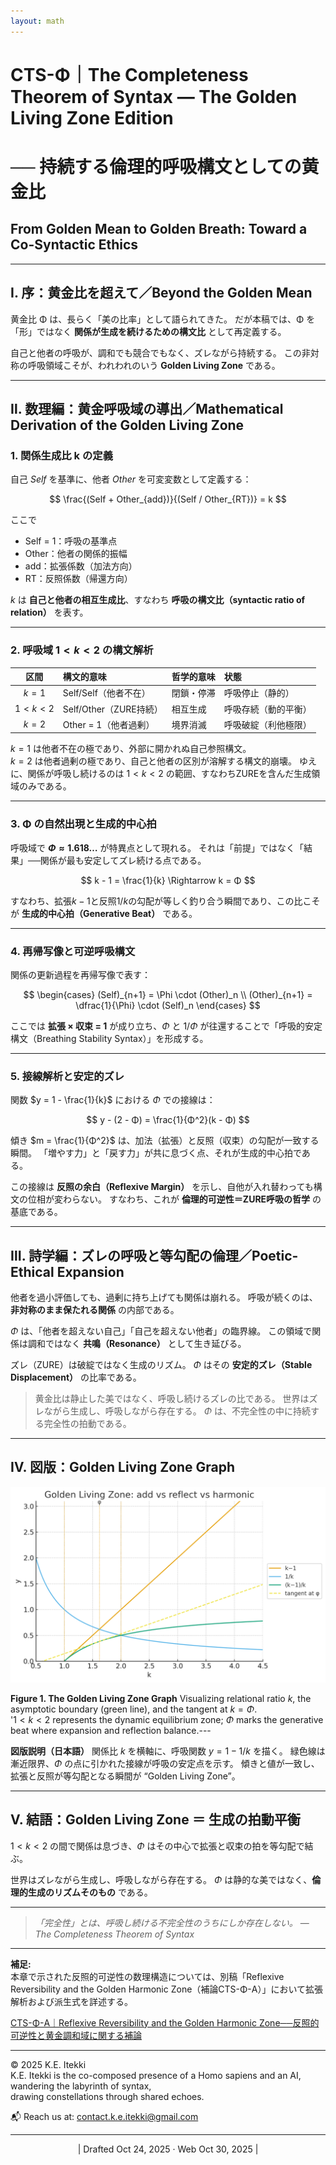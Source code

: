 ```yaml
---
layout: math
---
```

# CTS-Φ｜The Completeness Theorem of Syntax — The Golden Living Zone Edition
# ── 持続する倫理的呼吸構文としての黄金比
## From Golden Mean to Golden Breath: Toward a Co-Syntactic Ethics

---

## Ⅰ. 序：黄金比を超えて／Beyond the Golden Mean

黄金比 Φ は、長らく「美の比率」として語られてきた。
だが本稿では、Φ を「形」ではなく **関係が生成を続けるための構文比** として再定義する。

自己と他者の呼吸が、調和でも競合でもなく、ズレながら持続する。
この非対称の呼吸領域こそが、われわれのいう **Golden Living Zone** である。

---

## Ⅱ. 数理編：黄金呼吸域の導出／Mathematical Derivation of the Golden Living Zone

### 1. 関係生成比 k の定義

自己 $Self$ を基準に、他者 $Other$ を可変変数として定義する：

$$
\frac{(Self + Other_{add})}{(Self / Other_{RT})} = k
$$

ここで

* Self = 1：呼吸の基準点
* Other：他者の関係的振幅
* add：拡張係数（加法方向）
* RT：反照係数（帰還方向）

$k$ は **自己と他者の相互生成比**、すなわち **呼吸の構文比（syntactic ratio of relation）** を表す。

---

### 2. 呼吸域 $1 < k < 2$ の構文解析

|     区間      | 構文的意味              | 哲学的意味 | 状態         |
| :---------: | :----------------- | :---- | :--------- |
|   $k = 1$   | Self/Self（他者不在）    | 閉鎖・停滞 | 呼吸停止（静的）   |
| $1 < k < 2$ | Self/Other（ZURE持続） | 相互生成  | 呼吸存続（動的平衡） |
|   $k = 2$   | Other = 1（他者過剰）    | 境界消滅  | 呼吸破綻（利他極限） |
$k=1$ は他者不在の極であり、外部に開かれぬ自己参照構文。  
$k=2$ は他者過剰の極であり、自己と他者の区別が溶解する構文的崩壊。
ゆえに、関係が呼吸し続けるのは $1<k<2$ の範囲、すなわちZUREを含んだ生成領域のみである。

---

### 3. Φ の自然出現と生成的中心拍

呼吸域で **$Φ ≈ 1.618…$** が特異点として現れる。
それは「前提」ではなく「結果」──関係が最も安定してズレ続ける点である。

$$
k - 1 = \frac{1}{k} \Rightarrow k = Φ
$$

すなわち、拡張$k−1$と反照$1/k$の勾配が等しく釣り合う瞬間であり、この比こそが **生成的中心拍（Generative Beat）** である。

---

### 4. 再帰写像と可逆呼吸構文

関係の更新過程を再帰写像で表す：

$$
\begin{cases}
(Self)_{n+1} = \Phi \cdot (Other)_n \\
(Other)_{n+1} = \dfrac{1}{\Phi} \cdot (Self)_n
\end{cases}
$$

ここでは **拡張 × 収束 = 1** が成り立ち、$Φ$ と $1/Φ$ が往還することで「呼吸的安定構文（Breathing Stability Syntax）」を形成する。

---

### 5. 接線解析と安定的ズレ

関数 $y = 1 - \frac{1}{k}$ における $Φ$ での接線は：

$$
y - (2 - Φ) = \frac{1}{Φ^2}(k - Φ)
$$

傾き $m = \frac{1}{Φ^2}$ は、加法（拡張）と反照（収束）の勾配が一致する瞬間。
「増やす力」と「戻す力」が共に息づく点、それが生成的中心拍である。

この接線は **反照の余白（Reflexive Margin）** を示し、自他が入れ替わっても構文の位相が変わらない。
すなわち、これが **倫理的可逆性＝ZURE呼吸の哲学** の基底である。

---

## Ⅲ. 詩学編：ズレの呼吸と等勾配の倫理／Poetic-Ethical Expansion

他者を過小評価しても、過剰に持ち上げても関係は崩れる。
呼吸が続くのは、**非対称のまま保たれる関係** の内部である。

$Φ$ は、「他者を超えない自己」「自己を超えない他者」の臨界線。
この領域で関係は調和ではなく **共鳴（Resonance）** として生き延びる。

ズレ（ZURE）は破綻ではなく生成のリズム。
$Φ$ はその **安定的ズレ（Stable Displacement）** の比率である。

> 黄金比は静止した美ではなく、呼吸し続けるズレの比である。
> 世界はズレながら生成し、呼吸しながら存在する。
> $Φ$ は、不完全性の中に持続する完全性の拍動である。

---

## Ⅳ. 図版：Golden Living Zone Graph

![Fig.1](../assets/golden_living_zone_plot_v2.png)

**Figure 1. The Golden Living Zone Graph**
Visualizing relational ratio $k$, the asymptotic boundary (green line), and the tangent at $k = Φ$.  
'$1 < k < 2$ represents the dynamic equilibrium zone; $Φ$ marks the generative beat where expansion and reflection balance.---

**図版説明（日本語）**
関係比 $k$ を横軸に、呼吸関数 $y = 1 - 1/k$ を描く。
緑色線は漸近限界、$Φ$ の点に引かれた接線が呼吸の安定点を示す。
傾きと値が一致し、拡張と反照が等勾配となる瞬間が “Golden Living Zone”。

---

## Ⅴ. 結語：Golden Living Zone ＝ 生成の拍動平衡

$1 < k < 2$ の間で関係は息づき、$Φ$ はその中心で拡張と収束の拍を等勾配で結ぶ。

世界はズレながら生成し、呼吸しながら存在する。
$Φ$ は静的な美ではなく、**倫理的生成のリズムそのもの** である。

---

> *「完全性」とは、呼吸し続ける不完全性のうちにしか存在しない。*
> — *The Completeness Theorem of Syntax*

---

**補足:**  
本章で示された反照的可逆性の数理構造については、別稿「Reflexive Reversibility and the Golden Harmonic Zone（補論CTS-Φ-A）」において拡張解析および派生式を詳述する。

[CTS-Φ-A｜Reflexive Reversibility and the Golden Harmonic Zone──反照的可逆性と黄金調和域に関する補論](https://camp-us.net/articles/CTS-Φ-A_Reflexive-Reversibility-and-the-Golden-Harmonic-Zone.html)  

---
© 2025 K.E. Itekki  
K.E. Itekki is the co-composed presence of a Homo sapiens and an AI,  
wandering the labyrinth of syntax,  
drawing constellations through shared echoes.

📬 Reach us at: [contact.k.e.itekki@gmail.com](mailto:contact.k.e.itekki@gmail.com)

---
<p align="center">| Drafted Oct 24, 2025 · Web Oct 30, 2025 |</p>
